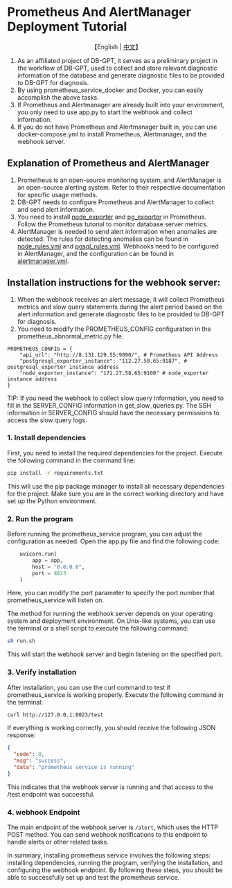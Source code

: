 # Prometheus And AlertManager Deployment Tutorial

<p align="center">
    【English | <a href="README_Chinese.md">中文</a>】
</p>

1) As an affiliated project of DB-GPT, it serves as a preliminary project in the workflow of DB-GPT, used to collect and store relevant diagnostic information of the database and generate diagnostic files to be provided to DB-GPT for diagnosis.
2) By using prometheus_service_docker and Docker, you can easily accomplish the above tasks.
3) If Prometheus and Alertmanager are already built into your environment, you only need to use app.py to start the webhook and collect information.
4) If you do not have Prometheus and Alertmanager built in, you can use docker-compose.yml to install Prometheus, Alertmanager, and the webhook server.


## Explanation of Prometheus and AlertManager

1) Prometheus is an open-source monitoring system, and AlertManager is an open-source alerting system. Refer to their respective documentation for specific usage methods.
2) DB-GPT needs to configure Prometheus and AlertManager to collect and send alert information.
3) You need to install [node_exporter](https://github.com/prometheus/node_exporter) and [pg_exporter](https://github.com/Vonng/pg_exporter) in Prometheus. Follow the Prometheus tutorial to monitor database server metrics.
4) AlertManager is needed to send alert information when anomalies are detected. The rules for detecting anomalies can be found in [node_rules.yml](./node_rules.yml) and [pgsql_rules.yml](./pgsql_rules.yml). Webhooks need to be configured in AlertManager, and the configuration can be found in [alertmanager.yml](./alertmanager.yml).


## Installation instructions for the webhook server:
1) When the webhook receives an alert message, it will collect Prometheus metrics and slow query statements during the alert period based on the alert information and generate diagnostic files to be provided to DB-GPT for diagnosis.
2) You need to modify the PROMETHEUS_CONFIG configuration in the prometheus_abnormal_metric.py file.

```shell
PROMETHEUS_CONFIG = {
    "api_url": "http://8.131.129.55:9090/", # Prometheus API Address
    "postgresql_exporter_instance": "112.27.58.65:9187", # postgresql_exporter instance address
    "node_exporter_instance": "171.27.58.65:9100" # node_exporter instance address
}
```

TIP: If you need the webhook to collect slow query information, you need to fill in the SERVER_CONFIG information in get_slow_queries.py. The SSH information in SERVER_CONFIG should have the necessary permissions to access the slow query logs.

### 1. Install dependencies

First, you need to install the required dependencies for the project. Execute the following command in the command line:


```bash
pip install -r requirements.txt
```

This will use the pip package manager to install all necessary dependencies for the project. Make sure you are in the correct working directory and have set up the Python environment.


### 2. Run the program

Before running the prometheus_service program, you can adjust the configuration as needed. Open the app.py file and find the following code:


```python
    uvicorn.run(
        app = app,
        host = "0.0.0.0",
        port = 8023
    )
```

Here, you can modify the port parameter to specify the port number that prometheus_service will listen on.


The method for running the webhook server depends on your operating system and deployment environment. On Unix-like systems, you can use the terminal or a shell script to execute the following command:


```bash
sh run.sh
```

This will start the webhook server and begin listening on the specified port.


### 3. Verify installation

After installation, you can use the curl command to test if prometheus_service is working properly. Execute the following command in the terminal:


```bash
curl http://127.0.0.1:8023/test
```

If everything is working correctly, you should receive the following JSON response:


```json
{
  "code": 0,
  "msg": "success",
  "data": "prometheus service is running"
}
```

This indicates that the webhook server is running and that access to the /test endpoint was successful.


### 4. webhook Endpoint

The main endpoint of the webhook server is `/alert`, which uses the HTTP POST method. You can send webhook notifications to this endpoint to handle alerts or other related tasks.

In summary, installing prometheus service involves the following steps: installing dependencies, running the program, verifying the installation, and configuring the webhook endpoint. By following these steps, you should be able to successfully set up and test the prometheus service.